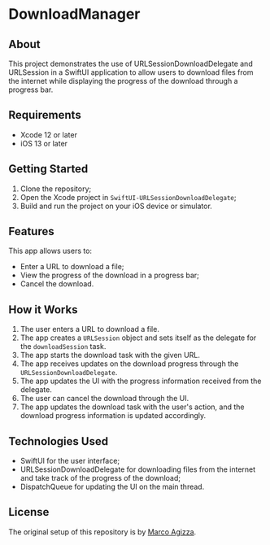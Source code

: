 # DownloadManager
## About
This project demonstrates the use of URLSessionDownloadDelegate and URLSession in a SwiftUI application to allow users to download files from the internet while displaying the progress of the download through a progress bar.

## Requirements
* Xcode 12 or later
* iOS 13 or later

## Getting Started
1. Clone the repository;
2. Open the Xcode project in `SwiftUI-URLSessionDownloadDelegate`;
3. Build and run the project on your iOS device or simulator.

## Features
This app allows users to:
* Enter a URL to download a file;
* View the progress of the download in a progress bar;
* Cancel the download.

## How it Works
1. The user enters a URL to download a file.
2. The app creates a `URLSession` object and sets itself as the delegate for the `downloadSession` task.
3. The app starts the download task with the given URL.
4. The app receives updates on the download progress through the `URLSessionDownloadDelegate`.
5. The app updates the UI with the progress information received from the delegate.
6. The user can cancel the download through the UI.
7. The app updates the download task with the user's action, and the download progress information is updated accordingly.

## Technologies Used
* SwiftUI for the user interface;
* URLSessionDownloadDelegate for downloading files from the internet and take track of the progress of the download;
* DispatchQueue for updating the UI on the main thread.

## License

The original setup of this repository is by [Marco Agizza](https://github.com/marco-agizza).
